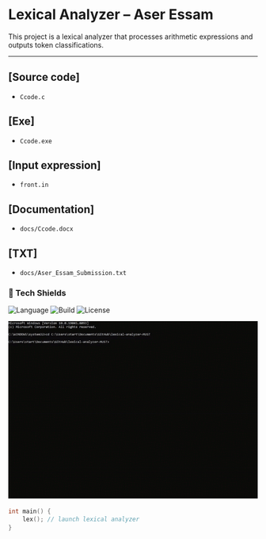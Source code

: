 # Lexical Analyzer – Aser Essam

This project is a lexical analyzer that processes arithmetic expressions and outputs token classifications.

---

## [Source code]
- `Ccode.c`

## [Exe]
- `Ccode.exe`

## [Input expression]
- `front.in`

## [Documentation]
- `docs/Ccode.docx`

## [TXT]
- `docs/Aser_Essam_Submission.txt`


### 🧷 Tech Shields

![Language](https://img.shields.io/badge/language-C-blue.svg)
![Build](https://img.shields.io/badge/build-success-brightgreen)
![License](https://img.shields.io/badge/license-Cyberpunk%20Ware-purple)


![Demo Output](docs/demo.gif)


```c
int main() {
    lex(); // launch lexical analyzer
}
